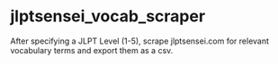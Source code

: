 # jlptsensei_vocab_scraper
After specifying a JLPT Level (1-5), scrape jlptsensei.com for relevant vocabulary terms and export them as a csv.
